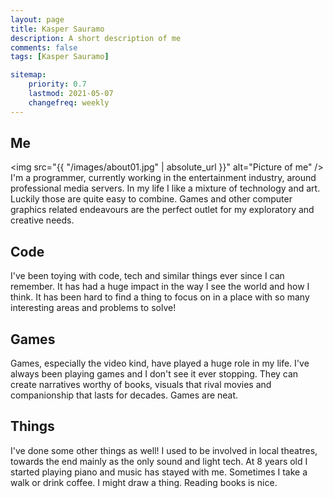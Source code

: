```yaml
---
layout: page
title: Kasper Sauramo
description: A short description of me
comments: false
tags: [Kasper Sauramo]

sitemap:
    priority: 0.7
    lastmod: 2021-05-07
    changefreq: weekly
---
```

## Me
<span class="image left"><img src="{{ "/images/about01.jpg" | absolute_url }}" alt="Picture of me" /></span>
I'm a programmer, currently working in the entertainment industry, around professional media servers.
In my life I like a mixture of technology and art.
Luckily those are quite easy to combine. Games and other computer graphics related endeavours are the perfect
outlet for my exploratory and creative needs.

## Code
I've been toying with code, tech and similar things ever since I can remember. It has had a huge impact in the way
I see the world and how I think. It has been hard to find a thing to focus on in a place with so many
interesting areas and problems to solve!

## Games
Games, especially the video kind,  have played a huge role in my life. I've always been playing games and I don't see it ever stopping.
They can create narratives worthy of books, visuals that rival movies and companionship that lasts for decades. Games are neat.

## Things
I've done some other things as well! I used to be involved in local theatres, towards the end mainly as the only sound and light tech.
At 8 years old I started playing piano and music has stayed with me. Sometimes I take a walk or drink coffee. I might draw a thing.
Reading books is nice.
